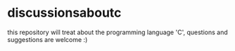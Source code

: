 # discussionsaboutc
this repository will treat about the programming language 'C', questions and suggestions are welcome :)
